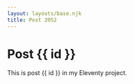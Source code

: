 ```yaml
---
layout: layouts/base.njk
title: Post 2052
---
```


# Post {{ id }}

This is post {{ id }} in my Eleventy project.
